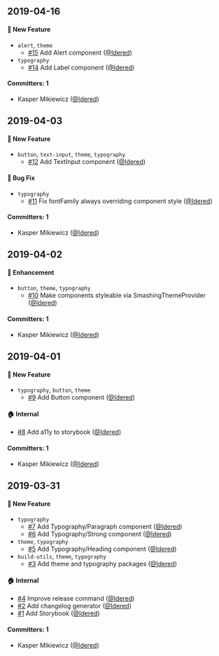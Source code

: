 ## 2019-04-16

#### :rocket: New Feature
* `alert`, `theme`
  * [#15](https://github.com/eyedea-io/smashing-ui/pull/15) Add Alert component ([@Idered](https://github.com/Idered))
* `typography`
  * [#14](https://github.com/eyedea-io/smashing-ui/pull/14) Add Label component ([@Idered](https://github.com/Idered))

#### Committers: 1
- Kasper Mikiewicz ([@Idered](https://github.com/Idered))

## 2019-04-03

#### :rocket: New Feature
* `button`, `text-input`, `theme`, `typography`
  * [#12](https://github.com/eyedea-io/smashing-ui/pull/12) Add TextInput component ([@Idered](https://github.com/Idered))

#### :bug: Bug Fix
* `typography`
  * [#11](https://github.com/eyedea-io/smashing-ui/pull/11) Fix fontFamily always overriding component style ([@Idered](https://github.com/Idered))

#### Committers: 1
- Kasper Mikiewicz ([@Idered](https://github.com/Idered))

## 2019-04-02

#### :nail_care: Enhancement
* `button`, `theme`, `typography`
  * [#10](https://github.com/eyedea-io/smashing-ui/pull/10) Make components styleable via SmashingThemeProvider ([@Idered](https://github.com/Idered))

#### Committers: 1
- Kasper Mikiewicz ([@Idered](https://github.com/Idered))

## 2019-04-01

#### :rocket: New Feature
* `typography`, `button`, `theme`
  * [#9](https://github.com/eyedea-io/smashing-ui/pull/9) Add Button component ([@Idered](https://github.com/Idered))

#### :house: Internal
* [#8](https://github.com/eyedea-io/smashing-ui/pull/8) Add a11y to storybook ([@Idered](https://github.com/Idered))

#### Committers: 1
- Kasper Mikiewicz ([@Idered](https://github.com/Idered))

## 2019-03-31

#### :rocket: New Feature
* `typography`
  * [#7](https://github.com/eyedea-io/smashing-ui/pull/7) Add Typography/Paragraph component ([@Idered](https://github.com/Idered))
  * [#6](https://github.com/eyedea-io/smashing-ui/pull/6) Add Typography/Strong component ([@Idered](https://github.com/Idered))
* `theme`, `typography`
  * [#5](https://github.com/eyedea-io/smashing-ui/pull/5) Add Typography/Heading component ([@Idered](https://github.com/Idered))
* `build-utils`, `theme`, `typography`
  * [#3](https://github.com/eyedea-io/smashing-ui/pull/3) Add theme and typography packages ([@Idered](https://github.com/Idered))

#### :house: Internal
* [#4](https://github.com/eyedea-io/smashing-ui/pull/4) Improve release command ([@Idered](https://github.com/Idered))
* [#2](https://github.com/eyedea-io/smashing-ui/pull/2) Add changelog generator
([@Idered](https://github.com/Idered))
* [#1](https://github.com/eyedea-io/smashing-ui/pull/1) Add Storybook ([@Idered](https://github.com/Idered))

#### Committers: 1
- Kasper Mikiewicz ([@Idered](https://github.com/Idered))
